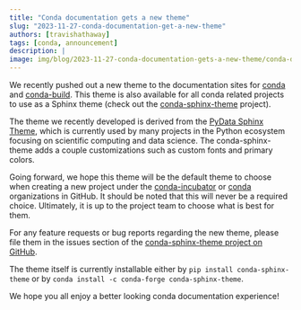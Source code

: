 ```yaml
---
title: "Conda documentation gets a new theme"
slug: "2023-11-27-conda-documentation-get-a-new-theme"
authors: [travishathaway]
tags: [conda, announcement]
description: |
image: img/blog/2023-11-27-conda-documentation-gets-a-new-theme/conda-documentation-screenshot.png
---
```


[conda]: https://github.com/conda/conda
[conda-build]: https://github.com/conda/conda-build
[conda-sphinx-theme]: https://github.com/conda-incubator/conda-sphinx-theme
[pydata-sphinx-theme]: https://github.com/pydata/pydata-sphinx-theme
[conda-incubator]: https://github.com/conda-incubator
[conda-org]: https://github.com/conda

We recently pushed out a new theme to the documentation sites for
[conda][conda] and [conda-build][conda-build]. This theme is also available
for all conda related projects to use as a Sphinx theme (check out the
[conda-sphinx-theme][conda-sphinx-theme] project).

<!-- truncate -->

The theme we recently developed is derived from the [PyData Sphinx Theme][pydata-sphinx-theme],
which is currently used by many projects in the Python ecosystem focusing on scientific computing
and data science. The conda-sphinx-theme adds a couple customizations such as custom fonts
and primary colors.

Going forward, we hope this theme will be the default theme to choose when creating a new
project under the [conda-incubator][conda-incubator] or [conda][conda-org] organizations in GitHub.
It should be noted that this will never be a required choice. Ultimately, it is up to the project
team to choose what is best for them.

For any feature requests or bug reports regarding the new theme, please file them in the issues
section of the [conda-sphinx-theme project on GitHub][conda-sphinx-theme].

The theme itself is currently installable either by `pip install conda-sphinx-theme` or
by `conda install -c conda-forge conda-sphinx-theme`.

We hope you all enjoy a better looking conda documentation experience!
